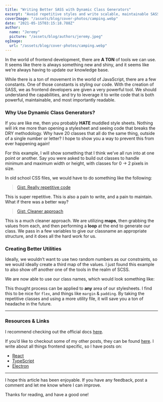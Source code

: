 ```yaml
---
title: "Writing Better SASS with Dynamic Class Generators"
excerpt: "Avoid repetitive styles and write scalable, maintainable SASS using dynamic class generators"
coverImage: "/assets/blog/cover-photos/camping.webp"
date: "2021-05-15T03:15:18.788Z"
author:
  name: "Jeremy"
  picture: "/assets/blog/authors/jeremy.jpeg"
ogImage:
  url: "/assets/blog/cover-photos/camping.webp"
---
```


In the world of frontend development, there are **A TON** of tools we can use. It seems like there is always something new and shiny, and it seems like we’re always having to update our knowledge base.

While there is a ton of movement in the world of JavaScript, there are a few constants. One of those constants is styling our code. With the creation of SASS, we as frontend developers are given a very powerful tool. We should understand the capabilities, and try to leverage it to write code that is both powerful, maintainable, and most importantly readable.

### Why Use Dynamic Class Generators?

If you are like me, then you probably **HATE** muddled style sheets. Nothing will irk me more than opening a stylesheet and seeing code that breaks the DRY methodology. Why have 20 classes that all do the same thing, outside of a single number or letter? I hope to show you a way to prevent this from ever happening again!

For this example, I will show something that I think we’ve all run into at one point or another. Say you were asked to build out classes to handle minimum and maximum width or height, with classes for 0 → 2 pixels in size.

In old school CSS files, we would have to do something like the following:

> [Gist: Really repetitive code](https://gist.github.com/jeremylgrice/9c4bc4d5138b4100a553dc46f3e22c9c)

This is super repetitive. This is also a pain to write, and a pain to maintain. What if there was a better way?

> [Gist: Cleaner approach](https://gist.github.com/jeremylgrice/634984d9628939a99b41ef71b5be6048)

This is a much cleaner approach. We are utilizing **maps**, then grabbing the values from each, and then performing a **loop** at the end to generate our class. We pass in a few variables to give our classname an appropriate structure, and it does all the hard work for us.

### Creating Better Utilities

Ideally, we wouldn’t want to use two random numbers as our constraints, so we would ideally create a third map of the values. I just found this example to also show off another one of the tools in the realm of SCSS.

We are now able to use our class names, which would look something like:

This thought process can be applied to **any** area of our stylesheets. I find this to be nice for `flex`, and things like `margin` & `padding`. By taking the repetitive classes and using a more utility file, it will save you a ton of headache in the future.

---

### Resources & Links

I recommend checking out the official docs [here](https://sass-lang.com/documentation).

If you’d like to checkout some of my other posts, they can be found [here](https://jgrice01.medium.com). I write about all things frontend specific, so I have posts on:

- [React](https://jgrice01.medium.com/react-basics-lets-create-a-class-based-component-part-1-of-2-7249f7fac75e)
- [TypeScript](https://jgrice01.medium.com/typescript-understanding-the-basics-a2264759cd2d)
- [Electron](https://jgrice01.medium.com/want-to-build-desktop-apps-using-js-say-hello-to-electron-4f862c3b4e38)

---

I hope this article has been enjoyable. If you have any feedback, post a comment and let me know where I can improve.

Thanks for reading, and have a good one!
